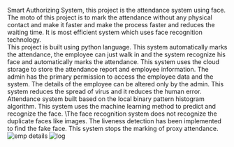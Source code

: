 Smart Authorizing System, this project is the attendance system using face. The moto of this project is to mark the attendance without any physical contact and make it faster and make the process faster and reduces the waiting time. It is most efficient system which uses face recognition technology.  
This project is built using python language. This system automatically marks the attendance, the employee can just walk in and the system recognize his face and automatically marks the attendance. This system uses the cloud storage to store the attendance report and employee information. The admin has the primary permission to access the employee data and the system. The details of the employee can be altered only by the admin. 
This system reduces the spread of virus and it reduces the human error. Attendance system built based on the local binary pattern histogram algorithm. This system uses the machine learning method to predict and recognize the face. \The face recognition system does not recognize the duplicate faces like images. The liveness detection has been implemented to find the fake face. This system stops the marking of proxy attendance.
![emp details](https://user-images.githubusercontent.com/83911575/195020413-e94b5982-5a04-463b-8bd2-713c97ce66de.png)
![log](https://user-images.githubusercontent.com/83911575/195020418-ccf0df41-d139-4c2e-be3d-6bcc3b2cf8a7.png)
